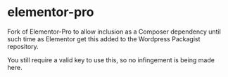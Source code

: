 # elementor-pro
Fork of Elementor-Pro to allow inclusion as a Composer dependency until such time as Elementor get this added to the Wordpress Packagist repository.

You still require a valid key to use this, so no infingement is being made here.
